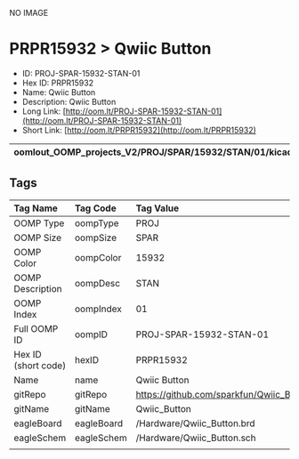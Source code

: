 


  
NO IMAGE  
# PRPR15932 > Qwiic Button

- ID: PROJ-SPAR-15932-STAN-01
- Hex ID: PRPR15932
- Name: Qwiic Button
- Description: Qwiic Button
- Long Link: [http://oom.lt/PROJ-SPAR-15932-STAN-01](http://oom.lt/PROJ-SPAR-15932-STAN-01)
- Short Link: [http://oom.lt/PRPR15932](http://oom.lt/PRPR15932)
  

|oomlout_OOMP_projects_V2/PROJ/SPAR/15932/STAN/01/kicadPcb3dFront.png|oomlout_OOMP_projects_V2/PROJ/SPAR/15932/STAN/01/kicadPcb3dBack.png|oomlout_OOMP_projects_V2/PROJ/SPAR/15932/STAN/01/kicadPcb3d.png||
| :---: | :---: | :---: | :---: |

## Tags
  

|Tag Name|Tag Code|Tag Value|
| :--- | :--- | :--- |
|OOMP Type|oompType|PROJ|
|OOMP Size|oompSize|SPAR|
|OOMP Color|oompColor|15932|
|OOMP Description|oompDesc|STAN|
|OOMP Index|oompIndex|01|
|Full OOMP ID|oompID|PROJ-SPAR-15932-STAN-01|
|Hex ID (short code)|hexID|PRPR15932|
|Name|name|Qwiic Button|
|gitRepo|gitRepo|https://github.com/sparkfun/Qwiic_Button|
|gitName|gitName|Qwiic_Button|
|eagleBoard|eagleBoard|/Hardware/Qwiic_Button.brd|
|eagleSchem|eagleSchem|/Hardware/Qwiic_Button.sch|
||||
